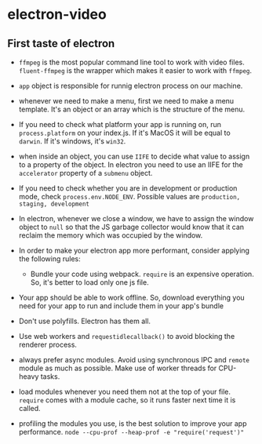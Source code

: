 # electron-video
## First taste of electron

* `ffmpeg` is the most popular command line tool to work with video files. `fluent-ffmpeg` is the wrapper which makes it easier to work with `ffmpeg`.

* `app` object is responsible for runnig electron process on our machine.

* whenever we need to make a menu, first we need to make a menu template. It's an object or an array which is the structure of the menu.

* If you need to check what platform your app is running on, run `process.platform` on your index.js. If it's MacOS it will be equal to `darwin`. If it's windows, it's `win32`.

* when inside an object, you can use `IIFE` to decide what value to assign to a property of the object. In electron you need to use an IIFE for the `accelerator` property of a `submenu` object.

* If you need to check whether you are in development or production mode, check `process.env.NODE_ENV`. Possible values are `production, staging, development`

* In electron, whenever we close a window, we have to assign the window object to `null` so that the JS garbage collector would know that it can reclaim the memory which was occupied by the window. 

* In order to make your electron app more performant, consider applying the following rules: 
  * Bundle your code using webpack. `require` is an expensive operation. So, it's better to load only one js file.
 * Your app should be able to work offline. So, download everything you need for your app to run and include them in your app's bundle
 * Don't use polyfills. Electron has them all.
 * Use web workers and `requestidlecallback()` to avoid blocking the renderer process.
 * always prefer async modules. Avoid using synchronous IPC and `remote` module as much as possible. Make use of worker threads for CPU-heavy tasks.
 * load modules whenever you need them not at the top of your file. `require` comes with a module cache, so it runs faster next time it is called.
 * profiling the modules you use, is the best solution to improve your app performance. `node --cpu-prof --heap-prof -e "require('request')"`
 

